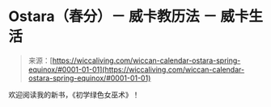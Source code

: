 <!--yml

category: 未分类

date: 2024-06-12 18:26:33

-->

# Ostara（春分）－ 威卡教历法 － 威卡生活

> 来源：[https://wiccaliving.com/wiccan-calendar-ostara-spring-equinox/#0001-01-01](https://wiccaliving.com/wiccan-calendar-ostara-spring-equinox/#0001-01-01)

欢迎阅读我的新书，《初学绿色女巫术》！
